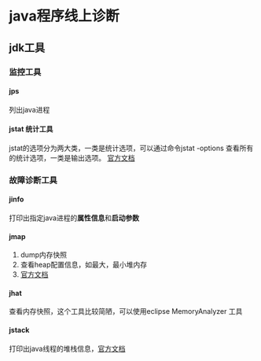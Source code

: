 # java程序线上诊断

## jdk工具

### 监控工具

#### jps

列出java进程

#### jstat 统计工具

jstat的选项分为两大类，一类是统计选项，可以通过命令jstat -options 查看所有的统计选项，一类是输出选项。 [官方文档](https://docs.oracle.com/javase/7/docs/technotes/tools/share/jstat.html)

### 故障诊断工具

#### jinfo

打印出指定java进程的**属性信息**和**启动参数**

#### jmap

1. dump内存快照
2. 查看heap配置信息，如最大，最小堆内存
3. [官方文档](https://docs.oracle.com/javase/7/docs/technotes/tools/share/jmap.html)

#### jhat

查看内存快照，这个工具比较简陋，可以使用eclipse MemoryAnalyzer 工具

#### jstack

打印出java线程的堆栈信息，[官方文档](https://docs.oracle.com/javase/7/docs/technotes/tools/share/jstack.html)



